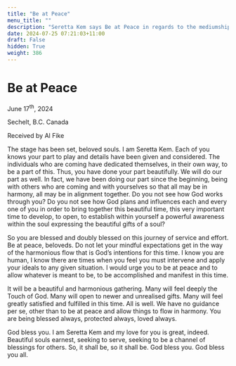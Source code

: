 ```yaml
---
title: "Be at Peace"
menu_title: ""
description: "Seretta Kem says Be at Peace in regards to the mediumship retreat"
date: 2024-07-25 07:21:03+11:00
draft: False
hidden: True
weight: 386
---
```

# Be at Peace

June 17<sup>th</sup>, 2024

Sechelt, B.C. Canada

Received by Al Fike 


The stage has been set, beloved souls. I am Seretta Kem. Each of you knows your part to play and details have been given and considered. The individuals who are coming have dedicated themselves, in their own way, to be a part of this. Thus, you have done your part beautifully. We will do our part as well.
In fact, we have been doing our part since the beginning, being with others who are coming and with yourselves so that all may be in harmony, all may be in alignment together. Do you not see how God works through you? Do you not see how God plans and influences each and every one of you in order to bring together this beautiful time, this very important time to develop, to open, to establish within yourself a powerful awareness within the soul expressing the beautiful gifts of a soul?

So you are blessed and doubly blessed on this journey of service and effort. Be at peace, beloveds. Do not let your mindful expectations get in the way of the harmonious flow that is God’s intentions for this time. I know you are human, I know there are times when you feel you must intervene and apply your ideals to any given situation. I would urge you to be at peace and to allow whatever is meant to be, to be accomplished and manifest in this time. 

It will be a beautiful and harmonious gathering. Many will feel deeply the Touch of God. Many will open to newer and unrealised gifts. Many will feel greatly satisfied and fulfilled in this time. All is well. We have no guidance per se, other than to be at peace and allow things to flow in harmony. You are being blessed always, protected always, loved always.

God bless you. I am Seretta Kem and my love for you is great, indeed. Beautiful souls earnest, seeking to serve, seeking to be a channel of blessings for others. So, it shall be, so it shall be. God bless you. God bless you all.